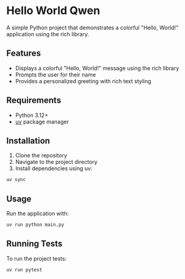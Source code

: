 # Hello World Qwen

A simple Python project that demonstrates a colorful "Hello, World!" application using the rich library.

## Features

- Displays a colorful "Hello, World!" message using the rich library
- Prompts the user for their name
- Provides a personalized greeting with rich text styling

## Requirements

- Python 3.12+
- [uv](https://github.com/astral-sh/uv) package manager

## Installation

1. Clone the repository
2. Navigate to the project directory
3. Install dependencies using uv:

```bash
uv sync
```

## Usage

Run the application with:

```bash
uv run python main.py
```

## Running Tests

To run the project tests:

```bash
uv run pytest
```